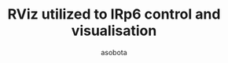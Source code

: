 ---
layout: page-fullwidth
title:  "RViz utilized to IRp6 control and visualisation"
categories:
    - video
tags:
    - irp
    - asobotainz
author: asobota
movie:
    iframe: <iframe src="//www.youtube.com/embed/28Kgja7LB7E" width="100%" frameborder="0" webkitallowfullscreen mozallowfullscreen allowfullscreen></iframe>
---